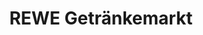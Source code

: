 ---
title: "REWE Getränkemarkt"
url: /dortmund/rewe-getraenkemarkt-wittichstrasse/
shop: Getränke
---